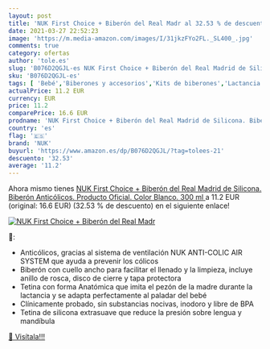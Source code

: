 ```yaml
---
layout: post
title: 'NUK First Choice + Biberón del Real Madr al 32.53 % de descuento'
date: 2021-03-27 22:52:23
image: 'https://m.media-amazon.com/images/I/31jkzFYo2FL._SL400_.jpg'
comments: true
category: ofertas
author: 'tole.es'
slug: 'B076D2QGJL-es NUK First Choice + Biberón del Real Madrid de Silicona....'
sku: 'B076D2QGJL-es'
tags: [ 'Bebé','Biberones y accesorios','Kits de biberones','Lactancia y alimentación','biberón','nuk', ]
actualPrice: 11.2 EUR
currency: EUR
price: 11.2
comparePrice: 16.6 EUR
prodname: 'NUK First Choice + Biberón del Real Madrid de Silicona. Biberón Anticólicos. Producto Oficial. Color Blanco.  300 ml '
country: 'es'
flag: '🇪🇸'
brand: 'NUK'
buyurl: 'https://www.amazon.es/dp/B076D2QGJL/?tag=tolees-21'
descuento: '32.53'
average: '11.2'
---
```


Ahora mismo tienes [NUK First Choice + Biberón del Real Madrid de Silicona. Biberón Anticólicos. Producto Oficial. Color Blanco.  300 ml ](https://www.amazon.es/dp/B076D2QGJL/?tag=tolees-21) a 11.2 EUR (original: 16.6 EUR) (32.53 %  de descuento) en el siguiente enlace!

[![NUK First Choice + Biberón del Real Madr](https://m.media-amazon.com/images/I/31jkzFYo2FL._SL400_.jpg)](https://www.amazon.es/dp/B076D2QGJL/?tag=tolees-21)

🔎:

- Anticólicos, gracias al sistema de ventilación NUK ANTI-COLIC AIR SYSTEM que ayuda a prevenir los cólicos
- Biberón con cuello ancho para facilitar el llenado y la limpieza, incluye anillo de rosca, disco de cierre y tapa protectora
- Tetina con forma Anatómica que imita el pezón de la madre durante la lactancia y se adapta perfectamente al paladar del bebé
- Clínicamente probado, sin substancias nocivas, inodoro y libre de BPA
- Tetina de silicona extrasuave que reduce la presión sobre lengua y mandíbula

[🛒 Visítala!!!](https://www.amazon.es/dp/B076D2QGJL/?tag=tolees-21)
